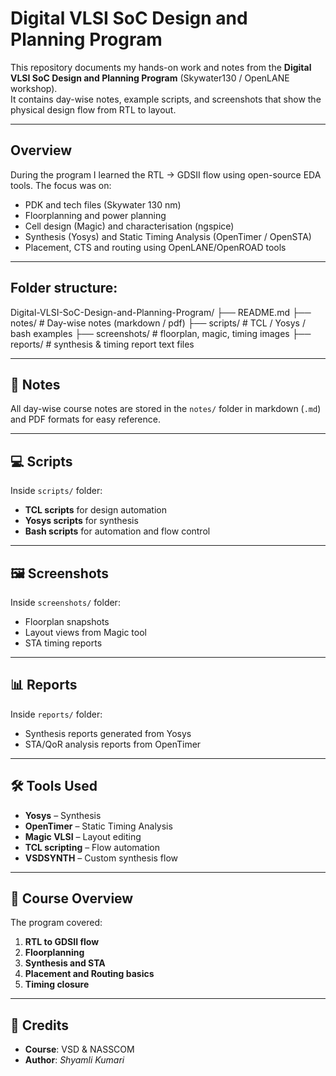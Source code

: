 # Digital VLSI SoC Design and Planning Program

This repository documents my hands-on work and notes from the **Digital VLSI SoC Design and Planning Program** (Skywater130 / OpenLANE workshop).  
It contains day-wise notes, example scripts, and screenshots that show the physical design flow from RTL to layout.

---

## Overview
During the program I learned the RTL → GDSII flow using open-source EDA tools. The focus was on:
- PDK and tech files (Skywater 130 nm)
- Floorplanning and power planning
- Cell design (Magic) and characterisation (ngspice)
- Synthesis (Yosys) and Static Timing Analysis (OpenTimer / OpenSTA)
- Placement, CTS and routing using OpenLANE/OpenROAD tools

---

## Folder structure:
Digital-VLSI-SoC-Design-and-Planning-Program/
├── README.md
├── notes/ # Day-wise notes (markdown / pdf)
├── scripts/ # TCL / Yosys / bash examples
├── screenshots/ # floorplan, magic, timing images
├── reports/ # synthesis & timing report text files


---

## 📝 Notes

All day-wise course notes are stored in the `notes/` folder in markdown (`.md`) and PDF formats for easy reference.

---

## 💻 Scripts

Inside `scripts/` folder:
- **TCL scripts** for design automation
- **Yosys scripts** for synthesis
- **Bash scripts** for automation and flow control

---

## 🖼 Screenshots

Inside `screenshots/` folder:
- Floorplan snapshots
- Layout views from Magic tool
- STA timing reports

---

## 📊 Reports

Inside `reports/` folder:
- Synthesis reports generated from Yosys
- STA/QoR analysis reports from OpenTimer

---



## 🛠 Tools Used
- **Yosys** – Synthesis
- **OpenTimer** – Static Timing Analysis
- **Magic VLSI** – Layout editing
- **TCL scripting** – Flow automation
- **VSDSYNTH** – Custom synthesis flow

---

## 📅 Course Overview
The program covered:
1. **RTL to GDSII flow**
2. **Floorplanning**
3. **Synthesis and STA**
4. **Placement and Routing basics**
5. **Timing closure**

---

## 🤝 Credits
- **Course**: VSD & NASSCOM
- **Author**: *Shyamli Kumari*
